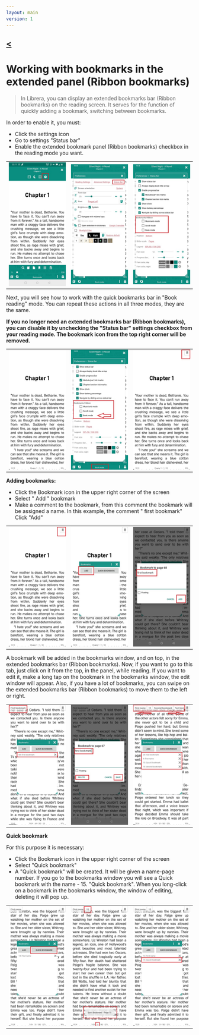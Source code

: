 ```yaml
---
layout: main
version: 1
---
```

[<](/wiki/faq)
---
# Working with bookmarks in the extended panel (Ribbon bookmarks)

> In Librera, you can display an extended bookmarks bar (Ribbon bookmarks) on the reading screen. It serves for the function of quickly adding a bookmark, switching between bookmarks.

In order to enable it, you must:

* Click the settings icon
* Go to settings "Status bar"
* Enable the extended bookmark panel (Ribbon bookmarks) checkbox in the reading mode you want.


||||
|-|-|-|
|![](1.jpg)|![](2.jpg)|![](3.jpg)|

Next, you will see how to work with the quick bookmarks bar in "Book reading" mode. You can repeat these actions in all three modes, they are the same.

**If you no longer need an extended bookmarks bar (Ribbon bookmarks), you can disable it by unchecking the "Status bar" settings checkbox from your reading mode. The bookmark icon from the top right corner will be removed.**

||||
|-|-|-|
|![](4.jpg)|![](5.jpg)|![](6.jpg)|



**Adding bookmarks:**

* Click the Bookmark icon in the upper right corner of the screen
* Select " Add " bookmark
* Make a comment to the bookmark, from this comment the bookmark will be assigned a name. In this example, the comment " first bookmark"
Click "Add"


||||
|-|-|-|
|![](7.jpg)|![](8.jpg)|![](9.jpg)|

A bookmark will be added in the bookmarks window, and on top, in the extended bookmarks bar (Ribbon bookmarks). Now, if you want to go to this tab, just click on it from the top, in the panel, while reading. If you want to edit it, make a long tap on the bookmark in the bookmarks window, the edit window will appear. Also, if you have a lot of bookmarks, you can swipe on the extended bookmarks bar (Ribbon bookmarks) to move them to the left or right.

||||
|-|-|-|
|![](10.jpg)|![](15.jpg)|![](11.jpg)|

**Quick bookmark** 

For this purpose it is necessary:

* Click the Bookmark icon in the upper right corner of the screen
* Select "Quick bookmark"
* A "Quick bookmark" will be created. It will be given a name-page number. If you go to the bookmarks window you will see a Quick bookmark with the name - 15. "Quick bookmark". When you long-click on a bookmark in the bookmarks window, the window of editing, deleting it will pop up.


||||
|-|-|-|
|![](12.jpg)|![](13.jpg)|![](14.jpg)|



